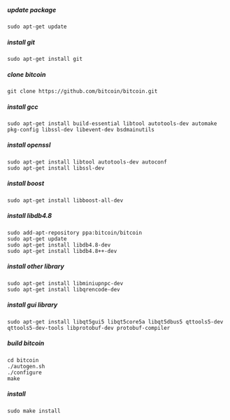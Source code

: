 

##### update package
    sudo apt-get update

##### install git
    sudo apt-get install git

##### clone bitcoin
    git clone https://github.com/bitcoin/bitcoin.git

##### install gcc
    sudo apt-get install build-essential libtool autotools-dev automake pkg-config libssl-dev libevent-dev bsdmainutils

##### install openssl
    sudo apt-get install libtool autotools-dev autoconf
    sudo apt-get install libssl-dev

##### install boost
    sudo apt-get install libboost-all-dev

##### install libdb4.8
    sudo add-apt-repository ppa:bitcoin/bitcoin
    sudo apt-get update
    sudo apt-get install libdb4.8-dev
    sudo apt-get install libdb4.8++-dev

##### install other library
    sudo apt-get install libminiupnpc-dev
    sudo apt-get install libqrencode-dev

##### install gui library
    sudo apt-get install libqt5gui5 libqt5core5a libqt5dbus5 qttools5-dev qttools5-dev-tools libprotobuf-dev protobuf-compiler

##### build bitcoin
    cd bitcoin
    ./autogen.sh
    ./configure
    make

##### install
    sudo make install
